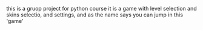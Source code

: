 this is a gruop project for python course
it is a game with level selection and skins selectio, and settings, and as the name says you can jump in this 'game' 

